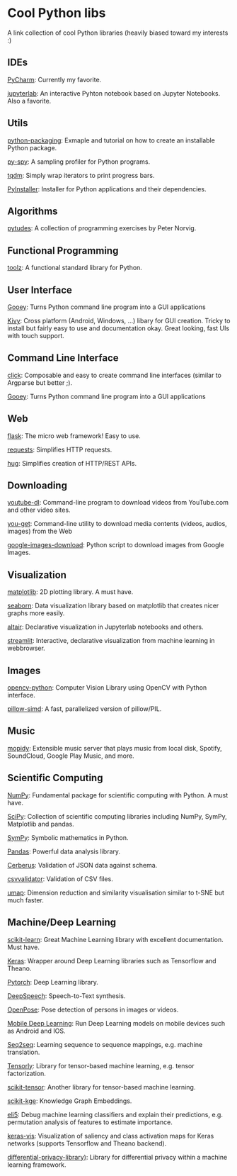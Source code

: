 # Cool Python libs

A link collection of cool Python libraries (heavily biased toward my interests :)


## IDEs

[PyCharm](https://www.jetbrains.com/pycharm/): Currently my favorite.

[jupyterlab](https://github.com/jupyterlab/jupyterlab): An interactive
Pyhton notebook based on Jupyter Notebooks. Also a favorite.


## Utils

[python-packaging](https://python-packaging.readthedocs.io/en/latest/index.html): 
Exmaple and tutorial on how to create an installable Python package.

[py-spy](https://github.com/benfred/py-spy): A sampling profiler for Python programs.

[tqdm](https://pypi.org/project/tqdm/): Simply wrap iterators to print progress bars.

[PyInstaller](https://pyinstaller.readthedocs.io/en/stable/): Installer for Python
applications and their dependencies.


## Algorithms

[pytudes](https://github.com/norvig/pytudes): A collection of programming exercises
by Peter Norvig.


## Functional Programming

[toolz](https://github.com/pytoolz/toolz/): A functional standard library for Python.


## User Interface

[Gooey](https://github.com/chriskiehl/Gooey): Turns Python command line program into a 
GUI applications

[Kivy](https://kivy.org): Cross platform (Android, Windows, ...) libary for GUI
creation. Tricky to install but fairly easy to use and documentation okay.
Great looking, fast UIs with touch support.


## Command Line Interface

[click](http://click.pocoo.org/5/): Composable and easy to create command line interfaces
(similar to Argparse but better ;).

[Gooey](https://github.com/chriskiehl/Gooey): Turns Python command line program into a 
GUI applications

## Web

[flask](http://flask.pocoo.org/): The micro web framework! Easy to use. 

[requests](https://github.com/requests/requests): Simplifies HTTP requests.

[hug](https://github.com/timothycrosley/hug): Simplifies creation of HTTP/REST APIs.


## Downloading

[youtube-dl](https://github.com/rg3/youtube-dl): Command-line program to download videos 
from YouTube.com and other video sites.

[you-get](https://github.com/soimort/you-get): Command-line utility to download 
media contents (videos, audios, images) from the Web

[google-images-download](https://github.com/hardikvasa/google-images-download): 
Python script to download images from Google Images.


## Visualization

[matplotlib](https://matplotlib.org/): 2D plotting library. A must have.

[seaborn](https://seaborn.pydata.org/): Data visualization library 
based on matplotlib that creates nicer graphs more easily.

[altair](https://altair-viz.github.io/): Declarative visualization in Jupyterlab notebooks
and others.

[streamlit](https://streamlit.io/docs/#): Interactive, declarative visualization from
machine learning in webbrowser.


## Images

[opencv-python](https://pypi.org/project/opencv-python/): Computer Vision Library using OpenCV
with Python interface.

[pillow-simd](https://github.com/uploadcare/pillow-simd): A fast, parallelized version
of pillow/PIL.


## Music

[mopidy](https://github.com/mopidy/mopidy): Extensible music server that plays music from 
local disk, Spotify, SoundCloud, Google Play Music, and more.


## Scientific Computing

[NumPy](http://www.numpy.org/): Fundamental package for scientific computing with Python.
A must have.

[SciPy](https://www.scipy.org/): Collection of scientific computing libraries including
NumPy, SymPy, Matplotlib and pandas.

[SymPy](https://www.sympy.org/en/index.html): Symbolic mathematics in Python.

[Pandas](https://pandas.pydata.org/): Powerful data analysis library.

[Cerberus](http://docs.python-cerberus.org/en/stable/index.html): Validation of JSON data against schema.

[csvvalidator](https://github.com/alimanfoo/csvvalidator/blob/master/csvvalidator.py): Validation of CSV files.

[umap](https://umap-learn.readthedocs.io/en/latest/): Dimension reduction and similarity visualisation 
similar to t-SNE but much faster.


## Machine/Deep Learning

[scikit-learn](https://github.com/scikit-learn/scikit-learn): Great Machine Learning library
with excellent documentation. Must have.

[Keras](https://github.com/keras-team): Wrapper around Deep Learning libraries such as
Tensorflow and Theano.

[Pytorch](https://github.com/pytorch/pytorch): Deep Learning library.

[DeepSpeech](https://github.com/mozilla/DeepSpeech): Speech-to-Text synthesis.

[OpenPose](https://github.com/CMU-Perceptual-Computing-Lab/openpose): Pose detection of persons
in images or videos.

[Mobile Deep Learning](https://github.com/baidu/mobile-deep-learning): Run Deep Learning models 
on mobile devices such as Android and IOS.

[Seq2seq](https://github.com/google/seq2seq): Learning sequence to sequence mappings, e.g.
machine translation.

[Tensorly](https://github.com/tensorly/tensorly): Library for tensor-based machine learning, e.g. 
tensor factorization.

[scikit-tensor](https://github.com/mnick/scikit-tensor): Another library for tensor-based machine learning.

[scikit-kge](https://github.com/mnick/scikit-kge): Knowledge Graph Embeddings.

[eli5](https://github.com/TeamHG-Memex/eli5): Debug machine learning classifiers and explain their predictions,
e.g. permutation analysis of features to estimate importance.

[keras-vis](https://github.com/raghakot/keras-vis): Visualization of saliency and class activation maps
for Keras networks (supports Tensorflow and Theano backend).

[differential-privacy-library)](https://github.com/IBM/differential-privacy-library): Library for differential
privacy within a machine learning framework.

